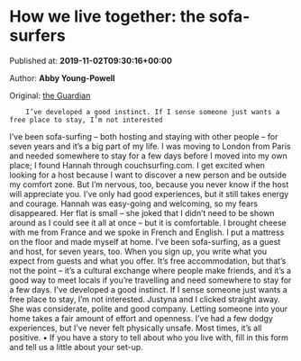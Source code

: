 
# How we live together: the sofa-surfers

Published at: **2019-11-02T09:30:16+00:00**

Author: **Abby Young-Powell**

Original: [the Guardian](https://www.theguardian.com/lifeandstyle/2019/nov/02/how-we-live-together-sofa-surfers)


        I’ve developed a good instinct. If I sense someone just wants a free place to stay, I’m not interested
      
I’ve been sofa-surfing – both hosting and staying with other people – for seven years and it’s a big part of my life. I was moving to London from Paris and needed somewhere to stay for a few days before I moved into my own place; I found Hannah through couchsurfing.com.
I get excited when looking for a host because I want to discover a new person and be outside my comfort zone. But I’m nervous, too, because you never know if the host will appreciate you. I’ve only had good experiences, but it still takes energy and courage.
Hannah was easy-going and welcoming, so my fears disappeared. Her flat is small – she joked that I didn’t need to be shown around as I could see it all at once – but it is comfortable.
I brought cheese with me from France and we spoke in French and English. I put a mattress on the floor and made myself at home.
I’ve been sofa-surfing, as a guest and host, for seven years, too. When you sign up, you write what you expect from guests and what you offer. It’s free accommodation, but that’s not the point – it’s a cultural exchange where people make friends, and it’s a good way to meet locals if you’re travelling and need somewhere to stay for a few days.
I’ve developed a good instinct. If I sense someone just wants a free place to stay, I’m not interested. Justyna and I clicked straight away. She was considerate, polite and good company.
Letting someone into your home takes a fair amount of effort and openness. I’ve had a few dodgy experiences, but I’ve never felt physically unsafe. Most times, it’s all positive.
• If you have a story to tell about who you live with, fill in this form and tell us a little about your set-up.
